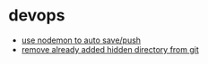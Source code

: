 # devops

* [use nodemon to auto save/push](https://ntotten.com/2018/01/17/using-nodemon-to-autopush-sfdx-project-changes/)
* [remove already added hidden directory from git](https://stackoverflow.com/questions/35026376/git-to-ignore-a-hidden-directory-in-the-local-repo)